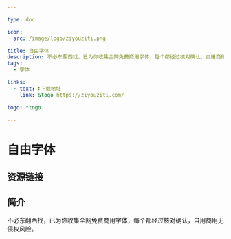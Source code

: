 ```yaml
---

type: doc

icon:
  src: /image/logo/ziyouziti.png

title: 自由字体
description: 不必东翻西找，已为你收集全网免费商用字体，每个都经过核对确认，自用商用无侵权风险。
tags:
  - 字体

links:
  - text: ⏬下载地址
    link: &togo https://ziyouziti.com/

togo: *togo

---
```


<ShowLogo />

# 自由字体

<ShowTags />

<ShowBreadcrumb />

## 资源链接

<ShowLinks />

## 简介

不必东翻西找，已为你收集全网免费商用字体，每个都经过核对确认，自用商用无侵权风险。
